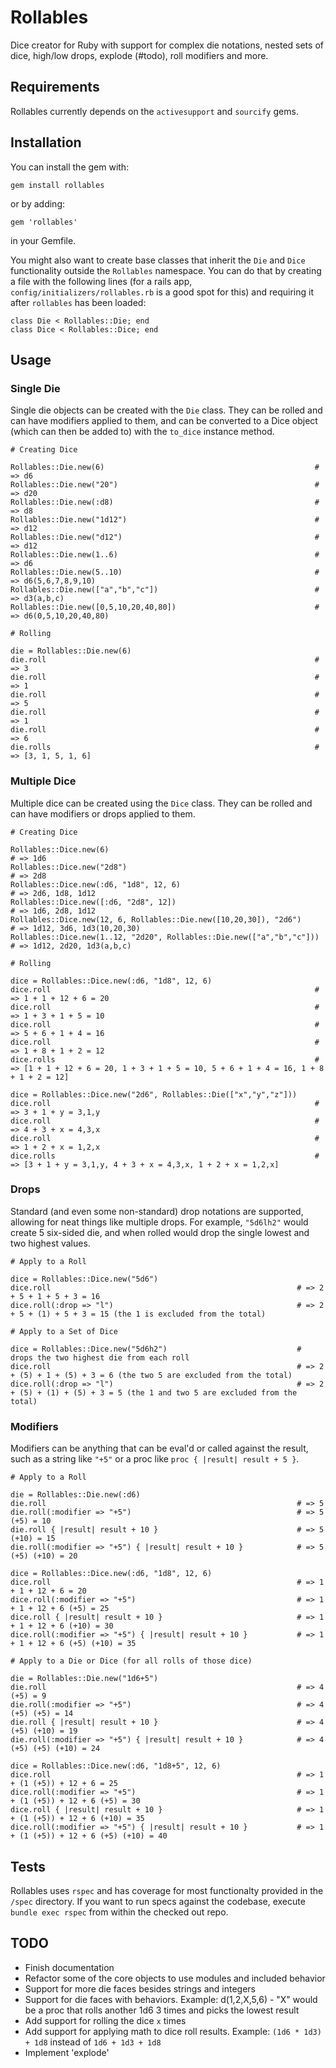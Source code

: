 # Rollables

Dice creator for Ruby with support for complex die notations, nested sets of dice, high/low drops, explode (#todo), roll modifiers and more.  

## Requirements

Rollables currently depends on the `activesupport` and `sourcify` gems.

## Installation

You can install the gem with:

    gem install rollables

or by adding:

    gem 'rollables'

in your Gemfile.

You might also want to create base classes that inherit the `Die` and `Dice` functionality outside the `Rollables` namespace.  You can do that by creating a file with the following lines (for a rails app, `config/initializers/rollables.rb` is a good spot for this) and requiring it after `rollables` has been loaded:

    class Die < Rollables::Die; end
    class Dice < Rollables::Dice; end

## Usage

### Single Die

Single die objects can be created with the `Die` class.  They can be rolled and can have modifiers applied to them, and can be converted to a Dice object (which can then be added to) with the `to_dice` instance method.

    # Creating Dice
    
    Rollables::Die.new(6)                                               # => d6
    Rollables::Die.new("20")                                            # => d20
    Rollables::Die.new(:d8)                                             # => d8
    Rollables::Die.new("1d12")                                          # => d12
    Rollables::Die.new("d12")                                           # => d12
    Rollables::Die.new(1..6)                                            # => d6
    Rollables::Die.new(5..10)                                           # => d6(5,6,7,8,9,10)
    Rollables::Die.new(["a","b","c"])                                   # => d3(a,b,c)
    Rollables::Die.new([0,5,10,20,40,80])                               # => d6(0,5,10,20,40,80)

    # Rolling
    
    die = Rollables::Die.new(6)
    die.roll                                                            # => 3
    die.roll                                                            # => 1
    die.roll                                                            # => 5
    die.roll                                                            # => 1
    die.roll                                                            # => 6
    die.rolls                                                           # => [3, 1, 5, 1, 6]

### Multiple Dice

Multiple dice can be created using the `Dice` class.  They can be rolled and can have modifiers or drops applied to them.

    # Creating Dice
    
    Rollables::Dice.new(6)                                                  # => 1d6
    Rollables::Dice.new("2d8")                                              # => 2d8
    Rollables::Dice.new(:d6, "1d8", 12, 6)                                  # => 2d6, 1d8, 1d12
    Rollables::Dice.new([:d6, "2d8", 12])                                   # => 1d6, 2d8, 1d12
    Rollables::Dice.new(12, 6, Rollables::Die.new([10,20,30]), "2d6")       # => 1d12, 3d6, 1d3(10,20,30)
    Rollables::Dice.new(1..12, "2d20", Rollables::Die.new(["a","b","c"]))   # => 1d12, 2d20, 1d3(a,b,c)
    
    # Rolling
    
    dice = Rollables::Dice.new(:d6, "1d8", 12, 6)
    dice.roll                                                           # => 1 + 1 + 12 + 6 = 20
    dice.roll                                                           # => 1 + 3 + 1 + 5 = 10
    dice.roll                                                           # => 5 + 6 + 1 + 4 = 16
    dice.roll                                                           # => 1 + 8 + 1 + 2 = 12
    dice.rolls                                                          # => [1 + 1 + 12 + 6 = 20, 1 + 3 + 1 + 5 = 10, 5 + 6 + 1 + 4 = 16, 1 + 8 + 1 + 2 = 12]
    
    dice = Rollables::Dice.new("2d6", Rollables::Die(["x","y","z"]))
    dice.roll                                                           # => 3 + 1 + y = 3,1,y
    dice.roll                                                           # => 4 + 3 + x = 4,3,x
    dice.roll                                                           # => 1 + 2 + x = 1,2,x
    dice.rolls                                                          # => [3 + 1 + y = 3,1,y, 4 + 3 + x = 4,3,x, 1 + 2 + x = 1,2,x]

### Drops

Standard (and even some non-standard) drop notations are supported, allowing for neat things like multiple drops.  For example, `"5d6lh2"` would create 5 six-sided die, and when rolled would drop the single lowest and two highest values.

    # Apply to a Roll
    
    dice = Rollables::Dice.new("5d6")
    dice.roll                                                       # => 2 + 5 + 1 + 5 + 3 = 16
    dice.roll(:drop => "l")                                         # => 2 + 5 + (1) + 5 + 3 = 15 (the 1 is excluded from the total)
    
    # Apply to a Set of Dice
    
    dice = Rollables::Dice.new("5d6h2")                             # drops the two highest die from each roll
    dice.roll                                                       # => 2 + (5) + 1 + (5) + 3 = 6 (the two 5 are excluded from the total)
    dice.roll(:drop => "l")                                         # => 2 + (5) + (1) + (5) + 3 = 5 (the 1 and two 5 are excluded from the total)
    

### Modifiers

Modifiers can be anything that can be eval'd or called against the result, such as a string like `"+5"` or a proc like `proc { |result| result + 5 }`.

    # Apply to a Roll
    
    die = Rollables::Die.new(:d6)
    die.roll                                                        # => 5
    die.roll(:modifier => "+5")                                     # => 5 (+5) = 10
    die.roll { |result| result + 10 }                               # => 5 (+10) = 15
    die.roll(:modifier => "+5") { |result| result + 10 }            # => 5 (+5) (+10) = 20
    
    dice = Rollables::Dice.new(:d6, "1d8", 12, 6)
    dice.roll                                                       # => 1 + 1 + 12 + 6 = 20
    dice.roll(:modifier => "+5")                                    # => 1 + 1 + 12 + 6 (+5) = 25
    dice.roll { |result| result + 10 }                              # => 1 + 1 + 12 + 6 (+10) = 30
    dice.roll(:modifier => "+5") { |result| result + 10 }           # => 1 + 1 + 12 + 6 (+5) (+10) = 35
    
    # Apply to a Die or Dice (for all rolls of those dice)
    
    die = Rollables::Die.new("1d6+5")
    die.roll                                                        # => 4 (+5) = 9
    die.roll(:modifier => "+5")                                     # => 4 (+5) (+5) = 14
    die.roll { |result| result + 10 }                               # => 4 (+5) (+10) = 19
    die.roll(:modifier => "+5") { |result| result + 10 }            # => 4 (+5) (+5) (+10) = 24
    
    dice = Rollables::Dice.new(:d6, "1d8+5", 12, 6)
    dice.roll                                                       # => 1 + (1 (+5)) + 12 + 6 = 25
    dice.roll(:modifier => "+5")                                    # => 1 + (1 (+5)) + 12 + 6 (+5) = 30
    dice.roll { |result| result + 10 }                              # => 1 + (1 (+5)) + 12 + 6 (+10) = 35
    dice.roll(:modifier => "+5") { |result| result + 10 }           # => 1 + (1 (+5)) + 12 + 6 (+5) (+10) = 40

## Tests

Rollables uses `rspec` and has coverage for most functionalty provided in the `/spec` directory.  If you want to run specs against the codebase, execute `bundle exec rspec` from within the checked out repo.

## TODO

* Finish documentation
* Refactor some of the core objects to use modules and included behavior
* Support for more die faces besides strings and integers
* Support for die faces with behaviors. Example: d(1,2,X,5,6) - "X" would be a proc that rolls another 1d6 3 times and picks the lowest result
* Add support for rolling the dice `x` times
* Add support for applying math to dice roll results. Example: `(1d6 * 1d3) + 1d8` instead of `1d6 + 1d3 + 1d8`
* Implement 'explode'
